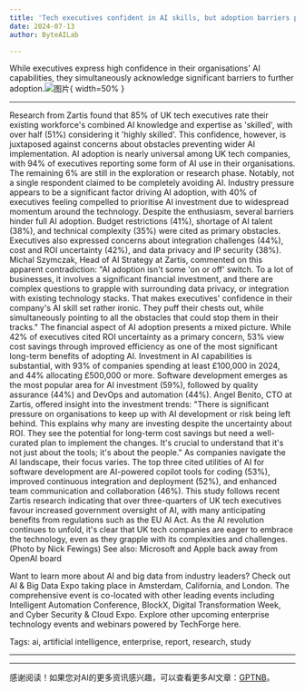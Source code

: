 ```yaml
---
title: 'Tech executives confident in AI skills, but adoption barriers persist'
date: 2024-07-13
author: ByteAILab

---
```


While executives express high confidence in their organisations' AI capabilities, they simultaneously acknowledge significant barriers to further adoption.![图片](https://www.artificialintelligence-news.com/wp-content/uploads/sites/9/2024/07/tech-executives-ai-adoption-skills-barriers-artificial-intelligence-research-report-study.jpg){ width=50% }

---
 Research from Zartis found that 85% of UK tech executives rate their existing workforce's combined AI knowledge and expertise as 'skilled', with over half (51%) considering it 'highly skilled'. This confidence, however, is juxtaposed against concerns about obstacles preventing wider AI implementation. AI adoption is nearly universal among UK tech companies, with 94% of executives reporting some form of AI use in their organisations. The remaining 6% are still in the exploration or research phase. Notably, not a single respondent claimed to be completely avoiding AI. Industry pressure appears to be a significant factor driving AI adoption, with 40% of executives feeling compelled to prioritise AI investment due to widespread momentum around the technology. Despite the enthusiasm, several barriers hinder full AI adoption. Budget restrictions (41%), shortage of AI talent (38%), and technical complexity (35%) were cited as primary obstacles. Executives also expressed concerns about integration challenges (44%), cost and ROI uncertainty (42%), and data privacy and IP security (38%). Michal Szymczak, Head of AI Strategy at Zartis, commented on this apparent contradiction: "AI adoption isn't some 'on or off' switch. To a lot of businesses, it involves a significant financial investment, and there are complex questions to grapple with surrounding data privacy, or integration with existing technology stacks. That makes executives' confidence in their company's AI skill set rather ironic. They puff their chests out, while simultaneously pointing to all the obstacles that could stop them in their tracks." The financial aspect of AI adoption presents a mixed picture. While 42% of executives cited ROI uncertainty as a primary concern, 53% view cost savings through improved efficiency as one of the most significant long-term benefits of adopting AI. Investment in AI capabilities is substantial, with 93% of companies spending at least £100,000 in 2024, and 44% allocating £500,000 or more. Software development emerges as the most popular area for AI investment (59%), followed by quality assurance (44%) and DevOps and automation (44%). Angel Benito, CTO at Zartis, offered insight into the investment trends: "There is significant pressure on organisations to keep up with AI development or risk being left behind. This explains why many are investing despite the uncertainty about ROI. They see the potential for long-term cost savings but need a well-curated plan to implement the changes. It's crucial to understand that it's not just about the tools; it's about the people." As companies navigate the AI landscape, their focus varies. The top three cited utilities of AI for software development are AI-powered copilot tools for coding (53%), improved continuous integration and deployment (52%), and enhanced team communication and collaboration (46%). This study follows recent Zartis research indicating that over three-quarters of UK tech executives favour increased government oversight of AI, with many anticipating benefits from regulations such as the EU AI Act. As the AI revolution continues to unfold, it's clear that UK tech companies are eager to embrace the technology, even as they grapple with its complexities and challenges. (Photo by Nick Fewings) See also: Microsoft and Apple back away from OpenAI board

Want to learn more about AI and big data from industry leaders? Check out AI & Big Data Expo taking place in Amsterdam, California, and London. The comprehensive event is co-located with other leading events including Intelligent Automation Conference, BlockX, Digital Transformation Week, and Cyber Security & Cloud Expo. Explore other upcoming enterprise technology events and webinars powered by TechForge here. 

Tags: ai, artificial intelligence, enterprise, report, research, study

---
---
感谢阅读！如果您对AI的更多资讯感兴趣，可以查看更多AI文章：[GPTNB](https://gptnb.com)。